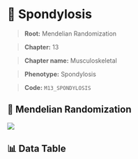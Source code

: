 # 🧪 Spondylosis

> **Root:** Mendelian Randomization

> **Chapter:** 13  

> **Chapter name:** Musculoskeletal

> **Phenotype:** Spondylosis  

> **Code:** `M13_SPONDYLOSIS`

## 🧬 Mendelian Randomization  

<img src="/MR/Figures/Forward/M13_SPONDYLOSIS.png"/>

## 📊 Data Table

<CsvTableMRF src="/MR_Data/Forward/M13_SPONDYLOSIS.csv"/>
